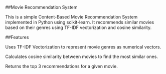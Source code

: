##Movie Recommendation System

This is a simple Content-Based Movie Recommendation System implemented in Python using scikit-learn.
It recommends similar movies based on their genres using TF-IDF vectorization and cosine similarity.

##Features

Uses TF-IDF Vectorization to represent movie genres as numerical vectors.

Calculates cosine similarity between movies to find the most similar ones.

Returns the top 3 recommendations for a given movie.
